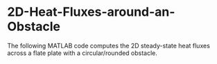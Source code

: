 # 2D-Heat-Fluxes-around-an-Obstacle

The following MATLAB code computes the 2D steady-state heat fluxes across a flate plate with a circular/rounded obstacle. 
